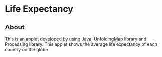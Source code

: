 # Life Expectancy

## About
This is an applet developed by using Java, UnfoldingMap library and Processing library.
This applet shows the average life expectancy of each country on the globe
